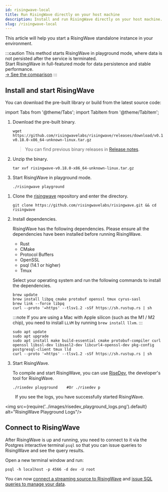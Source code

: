 ```yaml
---
id: risingwave-local
title: Run RisingWave directly on your host machine
description: Install and run RisingWave directly on your host machine.
slug: /risingwave-local
---
```


This article will help you start a RisingWave standalone instance in your environment.

:::caution
This method starts RisingWave in playground mode, where data is not persisted after the service is terminated.<br/>Start RisingWave in full-featured mode for data persistence and stable performance. <br/>[→ See the comparison](/get-started.md)
:::

## Install and start RisingWave

You can download the pre-built library or build from the latest source code:

import Tabs from '@theme/Tabs';
import TabItem from '@theme/TabItem';

<Tabs>
<TabItem value="library" label="Pre-built package (Linux)">

1. Download the pre-built binary.

   ```shell
   wget https://github.com/risingwavelabs/risingwave/releases/download/v0.18.0/risingwave-v0.18.0-x86_64-unknown-linux.tar.gz
   ```

   > You can find previous binary releases in [Release notes](/release-notes.md).

2. Unzip the binary.

   ```shell
   tar xvf risingwave-v0.18.0-x86_64-unknown-linux.tar.gz
   ```

3. Start RisingWave in playground mode.

   ```shell
   ./risingwave playground
   ```

</TabItem>
<TabItem value="source" label="Build from source (Linux & macOS)">

1. Clone the [risingwave](https://github.com/risingwavelabs/risingwave) repository and enter the directory.

   ```shell
   git clone https://github.com/risingwavelabs/risingwave.git && cd risingwave
   ```

2. Install dependencies.

   RisingWave has the following dependencies. Please ensure all the dependencies have been installed before running RisingWave.

   - Rust
   - CMake
   - Protocol Buffers
   - OpenSSL
   - psql (14.1 or higher)
   - Tmux

   Select your operating system and run the following commands to install the dependencies.

   <PlatformDetector queryString="current-os" />
   <Tabs groupId="current-os" queryString>
   <TabItem value="macos" label="macOS" default>

   ```shell
   brew update
   brew install libpq cmake protobuf openssl tmux cyrus-sasl
   brew link --force libpq
   curl --proto '=https' --tlsv1.2 -sSf https://sh.rustup.rs | sh
   ```

   :::note
   If you are using a Mac with Apple silicon (such as the M1 / M2 chip), you need to install `LLVM` by running `brew install llvm`.
   :::

   </TabItem>
   <TabItem value="linux" label="Linux">

   ```shell
   sudo apt update
   sudo apt upgrade
   sudo apt install make build-essential cmake protobuf-compiler curl openssl libssl-dev libsasl2-dev libcurl4-openssl-dev pkg-config postgresql-client tmux lld
   curl --proto '=https' --tlsv1.2 -sSf https://sh.rustup.rs | sh
   ```

   </TabItem>
   </Tabs>

3. Start RisingWave.

   To compile and start RisingWave, you can use [RiseDev](https://github.com/risingwavelabs/risingwave/blob/main/docs/developer-guide.md#set-up-the-development-environment), the developer's tool for RisingWave.

   ```shell
   ./risedev playground    #Or ./risedev p
   ```

</TabItem>
</Tabs>

&nbsp;&nbsp;&nbsp;&nbsp;&nbsp;&nbsp;&nbsp;&nbsp;If you see the logs, you have successfully started RisingWave.

<img src={require('../images/risedev_playground_logs.png').default} alt="RisingWave Playground Logs"/>

## Connect to RisingWave

After RisingWave is up and running, you need to connect to it via the Postgres interactive terminal `psql` so that you can issue queries to RisingWave and see the query results.

Open a new terminal window and run:

```shell
psql -h localhost -p 4566 -d dev -U root
```

You can now [connect a streaming source to RisingWave](/sql/commands/sql-create-source.md) and [issue SQL queries to manage your data](risingwave-sql-101.md).
